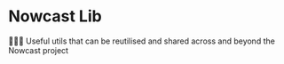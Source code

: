 # Nowcast Lib

🧙‍♂️🔧 Useful utils that can be reutilised and shared across and beyond the Nowcast project